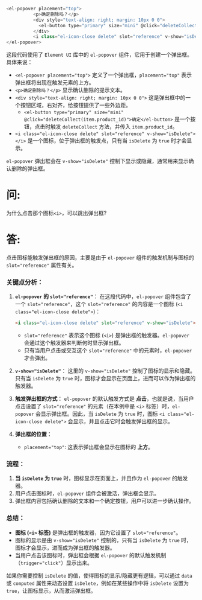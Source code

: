 ```js
<el-popover placement="top">
          <p>确定删除吗？</p>
          <div style="text-align: right; margin: 10px 0 0">
            <el-button type="primary" size="mini" @click="deleteCollect(item.product_id)">确定</el-button>
          </div>
          <i class="el-icon-close delete" slot="reference" v-show="isDelete"></i>
</el-popover>
```

这段代码使用了 `Element UI` 库中的 `el-popover` 组件，它用于创建一个弹出框。具体来说：

- `<el-popover placement="top">` 定义了一个弹出框，`placement="top"` 表示弹出框将出现在触发元素的上方。
- `<p>确定删除吗？</p>` 显示确认删除的提示文本。
- `<div style="text-align: right; margin: 10px 0 0">` 这是弹出框中的一个按钮区域，右对齐，给按钮提供了一些外边距。
  - `<el-button type="primary" size="mini" @click="deleteCollect(item.product_id)">确定</el-button>` 是一个按钮，点击时触发 `deleteCollect` 方法，并传入 `item.product_id`。
- `<i class="el-icon-close delete" slot="reference" v-show="isDelete"></i>` 是一个图标，位于弹出框的触发点，只有当 `isDelete` 为 `true` 时才会显示。

`el-popover` 弹出框会在 `v-show="isDelete"` 控制下显示或隐藏，通常用来显示确认删除的弹出框。


# 问:

为什么点击那个图标`<i>`，可以跳出弹出框?

# 答:

点击图标能触发弹出框的原因，主要是由于 `el-popover` 组件的触发机制与图标的 `slot="reference"` 属性有关。

### 关键点分析：

1. **`el-popover` 的 `slot="reference"`**：
   在这段代码中，`el-popover` 组件包含了一个 `slot="reference"`，这个 `slot="reference"` 的内容是一个图标 (`<i class="el-icon-close delete">`)：
   ```html
   <i class="el-icon-close delete" slot="reference" v-show="isDelete"></i>
   ```
   - `slot="reference"` 表示这个图标 (`<i>`) 是弹出框的触发器。`el-popover` 会通过这个触发器来判断何时显示弹出框。
   - 只有当用户点击或交互这个 `slot="reference"` 中的元素时，`el-popover` 才会弹出。

2. **`v-show="isDelete"`**：
   这里的 `v-show="isDelete"` 控制了图标的显示和隐藏。只有当 `isDelete` 为 `true` 时，图标才会显示在页面上，进而可以作为弹出框的触发器。

3. **触发弹出框的方式**：
   `el-popover` 的默认触发方式是 **点击**，也就是说，当用户点击设置了 `slot="reference"` 的元素（在本例中是 `<i>` 标签）时，`el-popover` 会显示弹出框。因此，当 `isDelete` 为 `true` 时，图标 `<i class="el-icon-close delete">` 会显示，并且点击它时会触发弹出框的显示。

4. **弹出框的位置**：
   - `placement="top"`: 这表示弹出框会显示在图标的 **上方**。

### 流程：
1. **当 `isDelete` 为 `true`** 时，图标显示在页面上，并且作为 `el-popover` 的触发器。
2. 用户点击图标时，`el-popover` 组件会被激活，弹出框会显示。
3. 弹出框内容包括确认删除的文本和一个确定按钮，用户可以进一步确认操作。

### 总结：
- **图标 (`<i>` 标签)** 是弹出框的触发器，因为它设置了 `slot="reference"`。
- 图标的显示是由 `v-show="isDelete"` 控制的，只有当 `isDelete` 为 `true` 时，图标才会显示，进而成为弹出框的触发器。
- 当用户点击该图标时，弹出框会根据 `el-popover` 的默认触发机制（`trigger="click"`）显示出来。

如果你需要控制 `isDelete` 的值，使得图标的显示/隐藏更有逻辑，可以通过 `data` 或 `computed` 属性来动态设置 `isDelete`，例如在某些操作中将 `isDelete` 设置为 `true`，让图标显示，从而激活弹出框。